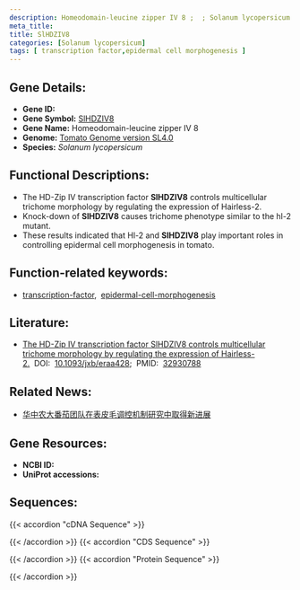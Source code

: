 ```yaml
---
description: Homeodomain-leucine zipper IV 8 ;  ; Solanum lycopersicum
meta_title:
title: SlHDZIV8
categories: [Solanum lycopersicum]
tags: [ transcription factor,epidermal cell morphogenesis ]
---
```


## Gene Details:
- **Gene ID:**	[]()
- **Gene Symbol:** <u>SlHDZIV8</u>
- **Gene Name:** Homeodomain-leucine zipper IV 8
- **Genome:** [Tomato Genome version SL4.0](https://solgenomics.net/organism/solanum_lycopersicum/genome)
- **Species:** *Solanum lycopersicum*

## Functional Descriptions:
   - The HD-Zip IV transcription factor **SlHDZIV8** controls multicellular trichome morphology by regulating the expression of Hairless-2.
   - Knock-down of **SlHDZIV8** causes trichome phenotype similar to the hl-2 mutant.
   - These results indicated that Hl-2 and **SlHDZIV8** play important roles in controlling epidermal cell morphogenesis in tomato.

## Function-related keywords:
   - [transcription-factor](/tags/transcription-factor/),&nbsp;&nbsp;[epidermal-cell-morphogenesis](/tags/epidermal-cell-morphogenesis/)

## Literature:
   - [The HD-Zip IV transcription factor SlHDZIV8 controls multicellular trichome morphology by regulating the expression of Hairless-2.]( https://academic.oup.com/jxb/article/71/22/7132/5905937?login=true)&nbsp;&nbsp;DOI:&nbsp;&nbsp;[10.1093/jxb/eraa428](https://academic.oup.com/jxb/article/71/22/7132/5905937?login=true);&nbsp;&nbsp;PMID:&nbsp;&nbsp;[32930788](https://pubmed.ncbi.nlm.nih.gov/32930788/)

## Related News:
   - [华中农大番茄团队在表皮毛调控机制研究中取得新进展](https://mp.weixin.qq.com/s?__biz=MzIyOTY2NDYyNQ==&mid=2247500563&idx=3&sn=739833f1979fc4a1a6449e765ec02b9c&chksm=e8bdb10ddfca381b3b3cec695309bcf75a40fa7c80d6e74db6523fadea65926293d4fff0fdbd&scene=27#wechat_redirect)

## Gene Resources:
- **NCBI ID:**  [](https://www.ncbi.nlm.nih.gov/gene/?term=)
- **UniProt accessions:** [](https://www.uniprot.org/uniprotkb//entry)



## Sequences:
{{< accordion "cDNA Sequence" >}}

{{< /accordion >}}
{{< accordion "CDS Sequence" >}}

{{< /accordion >}}
{{< accordion "Protein Sequence" >}}

{{< /accordion >}}
